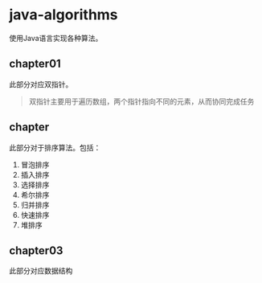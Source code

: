 # java-algorithms

使用Java语言实现各种算法。

## chapter01

此部分对应双指针。

> 双指针主要用于遍历数组，两个指针指向不同的元素，从而协同完成任务

## chapter

此部分对于排序算法。包括：

1. 冒泡排序
2. 插入排序
3. 选择排序
4. 希尔排序
5. 归并排序
6. 快速排序
7. 堆排序

## chapter03

此部分对应数据结构

